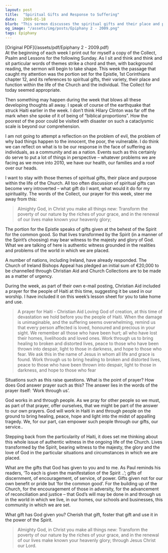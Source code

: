 ```yaml
---
layout: post
title:  "Spiritual Gifts and Response to Suffering"
date:   2009-01-18
blurb: "This sermon discusses the spiritual gifts and their place and purpose within the life of the Church. It emphasizes the importance of using these gifts for the common good, particularly in response to suffering, as exemplified by the earthquake in Haiti. The sermon encourages individuals to cherish, foster and use their spiritual gifts in the power of the Spirit."
og_image: "/assets/img/posts/Epiphany 2 - 2009.png"
tags: Epiphany
---
```

[Original PDF](/assets/pdf/Epiphany 2 - 2009.pdf)    
At the beginning of each week I print out for myself a copy of the Collect, Psalm and Lessons for the following Sunday. As I sit and think and think and sit particular words of themes strike a chord and then, with background reading, the sermon will begin to take shape. This week the passage that caught my attention was the portion set for the Epistle, 1st Corinthians chapter 12, and its references to spiritual gifts, their variety, their place and function within the life of the Church and the individual. The Collect for today seemed appropriate.

Then something may happen during the week that blows all these developing thoughts all away. I speak of course of the earthquake that struck Haiti earlier in the week. I don’t think Hilary Clinton was far off the mark when she spoke of it of being of “biblical proportions”. How the poorest of the poor could be visited with disaster on such a cataclysmic scale is beyond our comprehension.

I am not going to attempt a reflection on the problem of evil, the problem of why bad things happen to the innocent, the poor, the vulnerable. I do think we can reflect on what is to be our response in the face of suffering as individuals, as a community and as a nation. Events such as this certainly do serve to put a lot of things in perspective – whatever problems we are facing as we move into 2010, we have our health, our families and a roof over our heads.

I want to stay with those themes of spiritual gifts, their place and purpose within the life of the Church. All too often discussion of spiritual gifts can become very introverted – what gift do I want, what would it do for my spirituality. The words of the Collect, our prayer for this week, steer me away from this:

> Almighty God,
> in Christ you make all things new:
> Transform the poverty of our nature
> by the riches of your grace,
> and in the renewal of our lives
> make known your heavenly glory;

The portion for the Epistle speaks of gifts given at the behest of the Spirit for the common good. So that lives transformed by the Spirit (in a manner of the Spirit’s choosing) may bear witness to the majesty and glory of God. What we are talking of here is authentic witness grounded in the realities and problems of the world in which we are placed.

A number of nations, including Ireland, have already responded. The Church of Ireland Bishops Appeal has pledged an initial sum of €20,000 to be channelled through Christian Aid and Church Collections are to be made as a matter of urgency.

During the week, as part of their own e-mail posting, Christian Aid included a prayer for the people of Haiti at this time, suggesting it be used in our worship. I have included it on this week’s lesson sheet for you to take home and use.

> A prayer for Haiti - Christian Aid
> Loving God of creation,
> at this time of devastation
> we hold before you the people of Haiti.
> When the damage is unimaginable,
> and the suffering seems overwhelming,
> remind us that every person affected
> is loved, honoured and precious in your sight.
> We remember all those who have been hurt;
> all who have lost their homes, livelihoods and loved ones.
> Work through us to bring healing
> to broken and distorted lives,
> peace to those who have been thrown into despair,
> light to those in darkness,
> and hope to those who fear.
> We ask this in the name of Jesus
> in whom all life and grace is found.
> Work through us to bring healing
> to broken and distorted lives,
> peace to those who have been thrown into despair,
> light to those in darkness,
> and hope to those who fear

Situations such as this raise questions.
What is the point of prayer?
How does God answer prayer such as this?
The answer lies in the words of the prayer itself: ‘Work through us’.

God works in and through people. As we pray for other people so we must, as part of that prayer, offer ourselves, that we might be part of the answer to our own prayers. God will work in Haiti in and through people on the ground to bring healing, peace, hope and light into the midst of appalling tragedy. We, for our part, can empower such people through our gifts, our service..

Stepping back from the particularity of Haiti, it does set me thinking about this whole issue of authentic witness in the ongoing life of the Church. Lives transformed by the Spirit, bearing witness to the majesty, the glory and the love of God in the particular situations and circumstances in which we are placed.

What are the gifts that God has given to you and to me. As Paul reminds his readers, ‘To each is given the manifestation of the Spirit ..’; gifts of discernment, of encouragement, of service, of power. Gifts given not for our own benefit or pride but ‘for the common good’. For the building up of the Church, for the encouragement of those in adversity, for the advancement of reconciliation and justice – that God’s will may be done in and through us in the world in which we live, in our homes, our schools and businesses, this community in which we are set.

What gift has God given you? Cherish that gift, foster that gift and use it in the power of the Spirit.

> Almighty God,
> in Christ you make all things new:
> Transform the poverty of our nature
> by the riches of your grace,
> and in the renewal of our lives
> make known your heavenly glory;
> through Jesus Christ our Lord.
